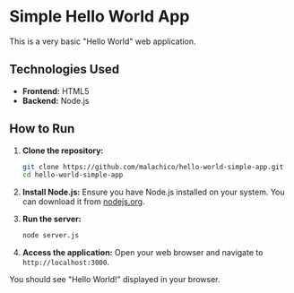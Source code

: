 # Simple Hello World App

This is a very basic "Hello World" web application.

## Technologies Used

*   **Frontend:** HTML5
*   **Backend:** Node.js

## How to Run

1.  **Clone the repository:**
    ```bash
    git clone https://github.com/malachico/hello-world-simple-app.git
    cd hello-world-simple-app
    ```

2.  **Install Node.js:**
    Ensure you have Node.js installed on your system. You can download it from [nodejs.org](https://nodejs.org/).

3.  **Run the server:**
    ```bash
    node server.js
    ```

4.  **Access the application:**
    Open your web browser and navigate to `http://localhost:3000`.

You should see "Hello World!" displayed in your browser.
